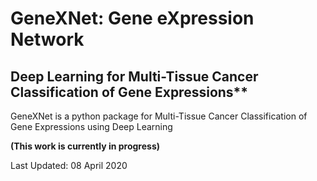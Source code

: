 # GeneXNet: Gene eXpression Network

## Deep Learning for Multi-Tissue Cancer Classification of Gene Expressions**

GeneXNet is a python package for Multi-Tissue Cancer Classification of Gene Expressions using Deep Learning

**(This work is currently in progress)**

Last Updated: 08 April 2020
